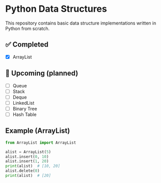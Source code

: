 # Python Data Structures

This repository contains basic data structure implementations written in Python from scratch.

## ✅ Completed

- [x] ArrayList

## 🚧 Upcoming (planned)

- [ ] Queue
- [ ] Stack
- [ ] Deque
- [ ] LinkedList
- [ ] Binary Tree
- [ ] Hash Table

## Example (ArrayList)

```python
from ArrayList import ArrayList

alist = ArrayList(5)
alist.insert(0, 10)
alist.insert(1, 20)
print(alist)  # [10, 20]
alist.delete(0)
print(alist)  # [20]
